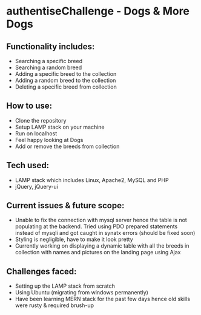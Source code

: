 # authentiseChallenge - Dogs & More Dogs

## Functionality includes:
* Searching a specific breed 
* Searching a random breed
* Adding a specific breed to the collection
* Adding a random breed to the collection
* Deleting a specific breed from collection

## How to use:
* Clone the repository
* Setup LAMP stack on your machine
* Run on localhost
* Feel happy looking at Dogs
* Add or remove the breeds from collection

## Tech used:
* LAMP stack which includes Linux, Apache2, MySQL and PHP
* jQuery, jQuery-ui

## Current issues & future scope:
* Unable to fix the connection with mysql server hence the table is not populating at the backend. Tried using PDO prepared statements instead of mysqli and got caught in synatx errors (should be fixed soon)
* Styling is negligible, have to make it look pretty
* Currently working on displaying a dynamic table with all the breeds in collection with names and pictures on the landing page using Ajax

## Challenges faced:
* Setting up the LAMP stack from scratch
* Using Ubuntu (migrating from windows permanently)
* Have been learning MERN stack for the past few days hence old skills were rusty & required brush-up
